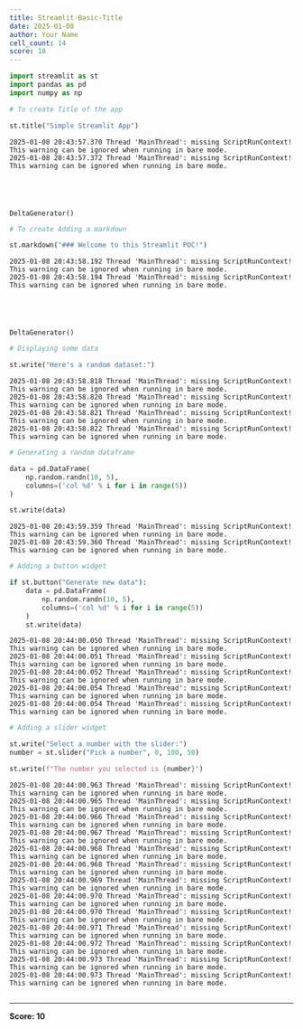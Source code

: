 ```yaml
---
title: Streamlit-Basic-Title
date: 2025-01-08
author: Your Name
cell_count: 14
score: 10
---
```


```python
import streamlit as st
import pandas as pd
import numpy as np
```


```python
# To create Title of the app
```


```python
st.title("Simple Streamlit App")
```

    2025-01-08 20:43:57.370 Thread 'MainThread': missing ScriptRunContext! This warning can be ignored when running in bare mode.
    2025-01-08 20:43:57.372 Thread 'MainThread': missing ScriptRunContext! This warning can be ignored when running in bare mode.





    DeltaGenerator()




```python
# To create Adding a markdown
```


```python
st.markdown("### Welcome to this Streamlit POC!")
```

    2025-01-08 20:43:58.192 Thread 'MainThread': missing ScriptRunContext! This warning can be ignored when running in bare mode.
    2025-01-08 20:43:58.194 Thread 'MainThread': missing ScriptRunContext! This warning can be ignored when running in bare mode.





    DeltaGenerator()




```python
# Displaying some data
```


```python
st.write("Here's a random dataset:")
```

    2025-01-08 20:43:58.818 Thread 'MainThread': missing ScriptRunContext! This warning can be ignored when running in bare mode.
    2025-01-08 20:43:58.820 Thread 'MainThread': missing ScriptRunContext! This warning can be ignored when running in bare mode.
    2025-01-08 20:43:58.821 Thread 'MainThread': missing ScriptRunContext! This warning can be ignored when running in bare mode.
    2025-01-08 20:43:58.822 Thread 'MainThread': missing ScriptRunContext! This warning can be ignored when running in bare mode.



```python
# Generating a random dataframe
```


```python
data = pd.DataFrame(
    np.random.randn(10, 5),
    columns=('col %d' % i for i in range(5))
)

st.write(data)
```

    2025-01-08 20:43:59.359 Thread 'MainThread': missing ScriptRunContext! This warning can be ignored when running in bare mode.
    2025-01-08 20:43:59.360 Thread 'MainThread': missing ScriptRunContext! This warning can be ignored when running in bare mode.



```python
# Adding a button widget
```


```python
if st.button("Generate new data"):
    data = pd.DataFrame(
        np.random.randn(10, 5),
        columns=('col %d' % i for i in range(5))
    )
    st.write(data)
```

    2025-01-08 20:44:00.050 Thread 'MainThread': missing ScriptRunContext! This warning can be ignored when running in bare mode.
    2025-01-08 20:44:00.051 Thread 'MainThread': missing ScriptRunContext! This warning can be ignored when running in bare mode.
    2025-01-08 20:44:00.052 Thread 'MainThread': missing ScriptRunContext! This warning can be ignored when running in bare mode.
    2025-01-08 20:44:00.054 Thread 'MainThread': missing ScriptRunContext! This warning can be ignored when running in bare mode.
    2025-01-08 20:44:00.054 Thread 'MainThread': missing ScriptRunContext! This warning can be ignored when running in bare mode.



```python
# Adding a slider widget
```


```python
st.write("Select a number with the slider:")
number = st.slider("Pick a number", 0, 100, 50)

st.write(f"The number you selected is {number}")
```

    2025-01-08 20:44:00.963 Thread 'MainThread': missing ScriptRunContext! This warning can be ignored when running in bare mode.
    2025-01-08 20:44:00.965 Thread 'MainThread': missing ScriptRunContext! This warning can be ignored when running in bare mode.
    2025-01-08 20:44:00.966 Thread 'MainThread': missing ScriptRunContext! This warning can be ignored when running in bare mode.
    2025-01-08 20:44:00.967 Thread 'MainThread': missing ScriptRunContext! This warning can be ignored when running in bare mode.
    2025-01-08 20:44:00.968 Thread 'MainThread': missing ScriptRunContext! This warning can be ignored when running in bare mode.
    2025-01-08 20:44:00.968 Thread 'MainThread': missing ScriptRunContext! This warning can be ignored when running in bare mode.
    2025-01-08 20:44:00.969 Thread 'MainThread': missing ScriptRunContext! This warning can be ignored when running in bare mode.
    2025-01-08 20:44:00.970 Thread 'MainThread': missing ScriptRunContext! This warning can be ignored when running in bare mode.
    2025-01-08 20:44:00.970 Thread 'MainThread': missing ScriptRunContext! This warning can be ignored when running in bare mode.
    2025-01-08 20:44:00.971 Thread 'MainThread': missing ScriptRunContext! This warning can be ignored when running in bare mode.
    2025-01-08 20:44:00.972 Thread 'MainThread': missing ScriptRunContext! This warning can be ignored when running in bare mode.
    2025-01-08 20:44:00.973 Thread 'MainThread': missing ScriptRunContext! This warning can be ignored when running in bare mode.
    2025-01-08 20:44:00.973 Thread 'MainThread': missing ScriptRunContext! This warning can be ignored when running in bare mode.



```python

```


---
**Score: 10**
